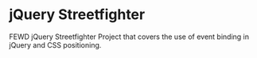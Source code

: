 # jQuery Streetfighter
FEWD jQuery Streetfighter Project that covers the use of event binding in jQuery and CSS positioning.
